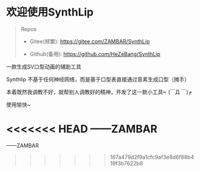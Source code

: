 # 欢迎使用SynthLip

> Repos
> 
> - Gitee(频繁): https://gitee.com/ZAMBAR/SynthLip
> 
> - Github(备用): https://github.com/HeZeBang/SynthLip

一款生成SV口型动画的辅助工具


Synthlip 不基于任何神经网络，而是基于口型表直接通过音素生成口型（摊手）

本着既然我调教不好，就帮别人调教好的精神，开发了这一款小工具┑(￣Д ￣)┍

使用愉快~

<<<<<<< HEAD
——ZAMBAR
=======
——ZAMBAR
>>>>>>> 167a479d2f9a1cfc9af3e8d6f88b419f3b7622b8

